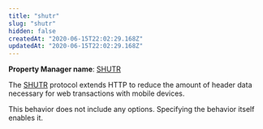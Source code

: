 ```yaml
---
title: "shutr"
slug: "shutr"
hidden: false
createdAt: "2020-06-15T22:02:29.168Z"
updatedAt: "2020-06-15T22:02:29.168Z"
---
```

__Property Manager name__: [SHUTR](https://control.akamai.com/wh/CUSTOMER/AKAMAI/en-US/WEBHELP/property-manager/property-manager-help/csh_lookup.html?id=PM_9026)

The [SHUTR](http://www.akamai.com/dl/brochures/aqua_ion_mobile_pb.pdf) protocol extends HTTP to reduce the amount of header data necessary for web transactions with mobile devices.

This behavior does not include any options. Specifying the behavior itself enables it.

</div>

<div class="feature" data-feature="simulateErrorCode" markdown="1">
